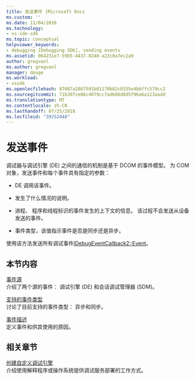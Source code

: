 ```yaml
---
title: 发送事件 |Microsoft Docs
ms.custom: ''
ms.date: 11/04/2016
ms.technology:
- vs-ide-sdk
ms.topic: conceptual
helpviewer_keywords:
- debugging [Debugging SDK], sending events
ms.assetid: 064231e7-59b5-4437-8240-a23c0a7ec2a9
author: gregvanl
ms.author: gregvanl
manager: douge
ms.workload:
- vssdk
ms.openlocfilehash: 87087a2087591b01170b82c0335e4bbffc579cc2
ms.sourcegitcommit: 71b307ce86c4079cc7ad686d8d5f96a6a123aadd
ms.translationtype: MT
ms.contentlocale: zh-CN
ms.lasthandoff: 07/25/2018
ms.locfileid: "39252448"
---
```

# <a name="send-events"></a>发送事件
调试器与调试引擎 (DE) 之间的通信的机制是基于 DCOM 的事件模型。 为 COM 对象，发送事件和每个事件具有指定的参数：  
  
-   DE 调用该事件。  
  
-   发生了什么情况的说明。  
  
-   进程、 程序和线程标识的事件发生的上下文的信息。 该过程不会发送从设备发送的事件。  
  
-   事件类型，该值指示事件是否是同步还是异步。  
  
 使用该方法发送所有调试事件[IDebugEventCallback2::Event](../../extensibility/debugger/reference/idebugeventcallback2-event.md)。  
  
## <a name="in-this-section"></a>本节内容  
 [事件源](../../extensibility/debugger/event-sources-visual-studio-sdk.md)  
 介绍了两个源的事件： 调试引擎 (DE) 和会话调试管理器 (SDM)。  
  
 [支持的事件类型](../../extensibility/debugger/supported-event-types.md)  
 讨论了目前支持的事件类型： 异步和同步。  
  
 [事件描述](../../extensibility/debugger/event-descriptions.md)  
 定义事件和供其使用的原因。  
  
## <a name="related-sections"></a>相关章节  
 [创建自定义调试引擎](../../extensibility/debugger/creating-a-custom-debug-engine.md)  
 介绍使用解释程序或操作系统提供调试服务部署的工作方式。